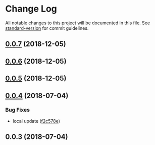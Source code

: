 # Change Log

All notable changes to this project will be documented in this file. See [standard-version](https://github.com/conventional-changelog/standard-version) for commit guidelines.

<a name="0.0.7"></a>
## [0.0.7](https://github.com/rhases/cep-as-promised/compare/v0.0.6...v0.0.7) (2018-12-05)



<a name="0.0.6"></a>
## [0.0.6](https://github.com/rhases/cep-as-promised/compare/v0.0.4...v0.0.6) (2018-12-05)



<a name="0.0.5"></a>
## [0.0.5](https://github.com/rhases/cep-as-promised/compare/v0.0.4...v0.0.5) (2018-12-05)



<a name="0.0.4"></a>
## [0.0.4](https://github.com/rhases/cep-as-promised/compare/v0.0.3...v0.0.4) (2018-07-04)


### Bug Fixes

* local update ([f2c578e](https://github.com/rhases/cep-as-promised/commit/f2c578e))



<a name="0.0.3"></a>
## 0.0.3 (2018-07-04)
